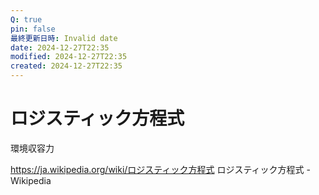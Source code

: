 ```yaml
---
Q: true
pin: false
最終更新日時: Invalid date
date: 2024-12-27T22:35
modified: 2024-12-27T22:35
created: 2024-12-27T22:35
---
```

# ロジスティック方程式

環境収容力

https://ja.wikipedia.org/wiki/ロジスティック方程式 ロジスティック方程式 - Wikipedia